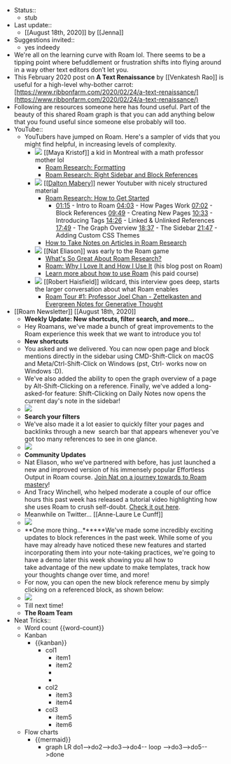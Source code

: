 - Status::
    - stub
- Last update::
    - [[August 18th, 2020]] by [[Jenna]]
- Suggestions invited::
    - yes indeedy
- We're all on the learning curve with Roam lol. There seems to be a tipping point where befuddlement or frustration shifts into flying around in a way other text editors don’t let you. 
- This February 2020 post on __A Text Renaissance__ by [[Venkatesh Rao]] is useful for a high-level why-bother carrot:
[https://www.ribbonfarm.com/2020/02/24/a-text-renaissance/](https://www.ribbonfarm.com/2020/02/24/a-text-renaissance/)
- Following are resources someone here has found useful. Part of the beauty of this shared Roam graph is that you can add anything below that you found useful since someone else probably will too.
- YouTube:: 
    - YouTubers have jumped on Roam. Here's a sampler of vids that you might find helpful, in increasing levels of complexity.
        - ![](https://firebasestorage.googleapis.com/v0/b/firescript-577a2.appspot.com/o/imgs%2Fapp%2FArtOfGig%2FinUaTB6Fki.png?alt=media&token=92cd1649-b5d8-4484-9fef-ac4cbb6aeb3c)
[[Maya Kristof]] a kid in Montreal with a math professor mother lol
            - [Roam Research: Formatting](https://www.youtube.com/watch?v=DRwXwSfPzbw)
            - [Roam Research: Right Sidebar and Block References](https://www.youtube.com/watch?v=rorHyn0BBb4)
        - ![](https://firebasestorage.googleapis.com/v0/b/firescript-577a2.appspot.com/o/imgs%2Fapp%2FArtOfGig%2FxNFBZKRuol.png?alt=media&token=01bdb4d3-b0a6-4e83-a95d-c1da3a93d8ed)
[[[Dalton Mabery](https://www.youtube.com/channel/UCMAybkfjCYdWAD5mRDWCt5w)]] newer Youtuber with nicely structured material
            - [Roam Research: How to Get Started](https://www.youtube.com/watch?v=6VHcSw8l0GQ)
                - [01:15](https://www.youtube.com/watch?v=6VHcSw8l0GQ&t=75s) - Intro to Roam
[04:03](https://www.youtube.com/watch?v=6VHcSw8l0GQ&t=243s) - How Pages Work
[07:02](https://www.youtube.com/watch?v=6VHcSw8l0GQ&t=422s) - Block References
[09:49](https://www.youtube.com/watch?v=6VHcSw8l0GQ&t=589s) - Creating New Pages
[10:33](https://www.youtube.com/watch?v=6VHcSw8l0GQ&t=633s) - Introducing Tags
[14:26](https://www.youtube.com/watch?v=6VHcSw8l0GQ&t=866s) - Linked & Unlinked References
[17:49](https://www.youtube.com/watch?v=6VHcSw8l0GQ&t=1069s) - The Graph Overview
[18:37](https://www.youtube.com/watch?v=6VHcSw8l0GQ&t=1117s) - The Sidebar
[21:47](https://www.youtube.com/watch?v=6VHcSw8l0GQ&t=1307s) - Adding Custom CSS Themes
            - [How to Take Notes on Articles in Roam Research](https://www.youtube.com/watch?v=siV_iHcfU5U)
        - ![](https://firebasestorage.googleapis.com/v0/b/firescript-577a2.appspot.com/o/imgs%2Fapp%2FArtOfGig%2ForlcJetVXp.png?alt=media&token=da564e25-fae0-4a33-83b2-e462875636e6)
[[Nat Eliason]] was early to the Roam game
            - [What's So Great About Roam Research?](https://www.youtube.com/watch?v=syKAar8ZD-U)
            - [Roam: Why I Love It and How I Use It](https://www.nateliason.com/blog/roam) (his blog post on Roam)
            - [Learn more about how to use Roam](https://learn.nateliason.com/p/effortless-output-with-roam) (his paid course)
        - ![](https://firebasestorage.googleapis.com/v0/b/firescript-577a2.appspot.com/o/imgs%2Fapp%2FArtOfGig%2Fh6ZgMg-fLs.png?alt=media&token=2fbc9ff9-2059-4e5c-9ff1-2b7fa67dbc73)
[[Robert Haisfield]] wildcard, this interview goes deep, starts the larger conversation about what Roam enables
            - [Roam Tour #1: Professor Joel Chan - Zettelkasten and Evergreen Notes for Generative Thought ](https://www.youtube.com/watch?v=A6PIrVZoZAk)
- [[Roam Newsletter]] [[August 18th, 2020]]
    - **Weekly U****pdate:**** New shortcuts, filter search, and more...**
    - Hey Roamans, we've made a bunch of great improvements to the Roam experience this week that we want to introduce you to!
    - **New shortcuts**
    - You asked and we delivered. You can now open page and block mentions directly in the sidebar using CMD-Shift-Click on macOS and Meta/Ctrl-Shift-Click on Windows (pst, Ctrl- works now on Windows :D).
    - We've also added the ability to open the graph overview of a page by Alt-Shift-Clicking on a reference. Finally, we've added a long-asked-for feature: Shift-Clicking on Daily Notes now opens the current day's note in the sidebar!
    - ![](https://cwhitesullivan.imgus11.com/public//4bca92f936bf531ea8468870be0a501c.gif?r=986209819)
    - **Search your filters**
    - We've also made it a lot easier to quickly filter your pages and backlinks through a new  search bar that appears whenever you've got too many references to see in one glance.
    - ![](https://cwhitesullivan.imgus11.com/public//be59554ae2fa4fe5d7664116a37b9ee2.gif?r=2032178282)
    - **Community Updates**
    - Nat Eliason, who we've partnered with before, has just launched a new and improved version of his immensely popular Effortless Output in Roam course. [Join Nat on a journey towards to Roam mastery](https://cwhitesullivan.acemlna.com/lt.php?s=e0d36e3e95b58c6ad79890bdef9c8605&i=67A772A1A342)!
    - And Tracy Winchell, who helped moderate a couple of our office hours this past week has released a tutorial video highlighting how she uses Roam to crush self-doubt. [Check it out here](https://cwhitesullivan.acemlna.com/lt.php?s=e0d36e3e95b58c6ad79890bdef9c8605&i=67A772A1A343).
    - Meanwhile on Twitter... [[Anne-Laure Le Cunff]]
    - ![](https://cwhitesullivan.imgus11.com/public//4c6701934375b65653e92fa273895675.png?r=1997670832)
    - **One more thing...******We've made some incredibly exciting updates to block references in the past week. While some of you have may already have noticed these new features and started incorporating them into your note-taking practices, we're going to have a demo later this week showing you all how to take advantage of the new update to make templates, track how your thoughts change over time, and more!
    - For now, you can open the new block reference menu by simply clicking on a referenced block, as shown below:
    - ![](https://cwhitesullivan.imgus11.com/public//42b7a7b85f4af2c8db78185e4c8107df.gif?r=1912550039)
    - Till next time!
    - **The Roam Team**
- Neat Tricks::
    - Word count {{word-count}}
    - Kanban
        - {{kanban}}
            - col1
                - item1
                - item2
                - 
                - 
            - col2
                - item3
                - item4
            - col3
                - item5
                - item6
    - Flow charts
        - {{mermaid}}
            - graph LR
do1-->do2-->do3-->do4-- loop -->do3-->do5-->done 
